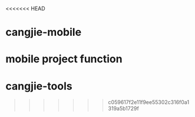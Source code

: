 <<<<<<< HEAD
# cangjie-mobile
mobile project function
=======
# cangjie-tools
>>>>>>> c059617f2e11f9ee55302c316f0a1319a5b1729f
